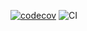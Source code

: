 [![codecov](https://codecov.io/gh/cwlittle/rust-ci-tester/branch/master/graph/badge.svg?token=7GS1LFK0PM)](https://codecov.io/gh/cwlittle/rust-ci-tester)
![CI](https://github.com/cwlittle/rust-ci-tester/actions/workflows/rust.yml/badge.svg?branch=master)
